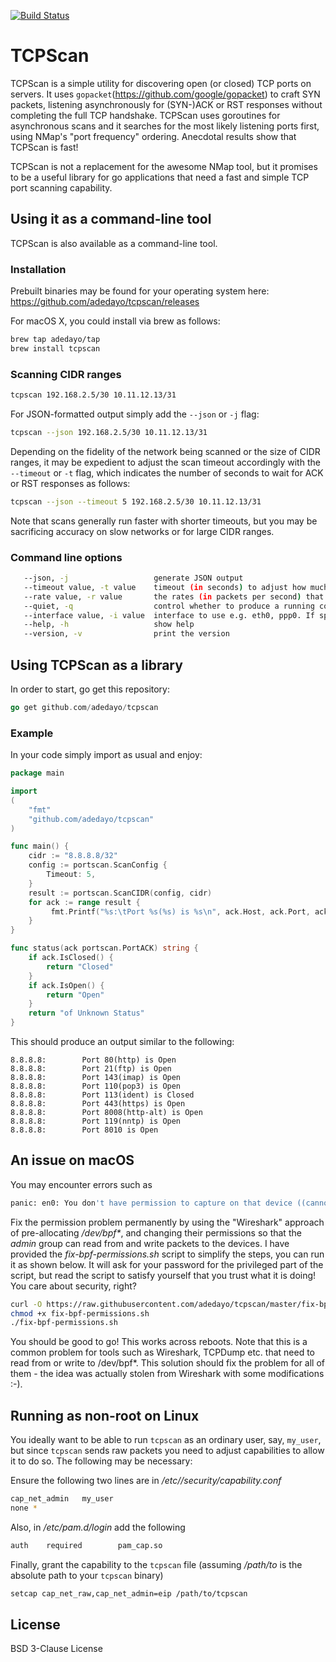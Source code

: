 [![Build Status](https://travis-ci.org/adedayo/tcpscan.svg?branch=master)](https://travis-ci.org/adedayo/tcpscan)

# TCPScan 
TCPScan is a simple utility for discovering open (or closed) TCP ports on servers. It uses `gopacket`(https://github.com/google/gopacket) to craft SYN packets, listening asynchronously for (SYN-)ACK or RST responses without completing the full TCP handshake. TCPScan uses goroutines for asynchronous scans and it searches for the most likely listening ports first, using NMap's "port frequency" ordering. Anecdotal results show that TCPScan is fast!

TCPScan is not a replacement for the awesome NMap tool, but it promises to be a useful library for go applications that need a fast and simple TCP port scanning capability.

## Using it as a command-line tool
TCPScan is also available as a command-line tool. 

### Installation
Prebuilt binaries may be found for your operating system here: https://github.com/adedayo/tcpscan/releases

For macOS X, you could install via brew as follows:
```bash
brew tap adedayo/tap
brew install tcpscan
``` 

### Scanning CIDR ranges

```bash
tcpscan 192.168.2.5/30 10.11.12.13/31
```

For JSON-formatted output simply add the `--json` or `-j` flag:

```bash
tcpscan --json 192.168.2.5/30 10.11.12.13/31
```
Depending on the fidelity of the network being scanned or the size of CIDR ranges, it may be expedient to adjust the scan timeout accordingly with the `--timeout` or `-t` flag, which indicates the number of seconds to wait for ACK or RST responses as follows:

```bash
tcpscan --json --timeout 5 192.168.2.5/30 10.11.12.13/31
```

Note that scans generally run faster with shorter timeouts, but you may be sacrificing accuracy on slow networks or for large CIDR ranges.

### Command line options

```bash
   --json, -j                   generate JSON output
   --timeout value, -t value    timeout (in seconds) to adjust how much we are willing to wait for servers to come back with responses. Smaller timeout sacrifices accuracy for speed (default: 5)
   --rate value, -r value       the rates (in packets per second) that we should send SYN scan packets. This influences overall scan time, but be careful not to overwhelm your network (default: 1000)
   --quiet, -q                  control whether to produce a running commentary of intermediate results or stay quiet till the end
   --interface value, -i value  interface to use e.g. eth0, ppp0. If specified, bypasses automated guessing
   --help, -h                   show help
   --version, -v                print the version
```

## Using TCPScan as a library
In order to start, go get this repository:
```go
go get github.com/adedayo/tcpscan
```

### Example
In your code simply import as usual and enjoy:

```go
package main

import 
(
    "fmt"
    "github.com/adedayo/tcpscan"
)

func main() {
	cidr := "8.8.8.8/32"
	config := portscan.ScanConfig {
		Timeout: 5,
	}
	result := portscan.ScanCIDR(config, cidr)
	for ack := range result {
         fmt.Printf("%s:\tPort %s(%s) is %s\n", ack.Host, ack.Port, ack.GetServiceName(), status(ack))
    }
}

func status(ack portscan.PortACK) string {
	if ack.IsClosed() {
		return "Closed"
	}
	if ack.IsOpen() {
		return "Open"
	}
	return "of Unknown Status"
}

```
This should produce an output similar to the following:
```
8.8.8.8:        Port 80(http) is Open
8.8.8.8:        Port 21(ftp) is Open
8.8.8.8:        Port 143(imap) is Open
8.8.8.8:        Port 110(pop3) is Open
8.8.8.8:        Port 113(ident) is Closed
8.8.8.8:        Port 443(https) is Open
8.8.8.8:        Port 8008(http-alt) is Open
8.8.8.8:        Port 119(nntp) is Open
8.8.8.8:        Port 8010 is Open
```

## An issue on macOS
You may encounter errors such as 
```bash
panic: en0: You don't have permission to capture on that device ((cannot open BPF device) /dev/bpf0: Permission denied)
```
Fix the permission problem permanently by using the "Wireshark" approach of pre-allocating _/dev/bpf*_, and changing their permissions so that the _admin_ group can read from and write packets to the devices. I have provided the _fix-bpf-permissions.sh_ script to simplify the steps, you can run it as shown below. It will ask for your password for the privileged part of the script, but read the script to satisfy yourself that you trust what it is doing! You care about security, right?

```bash
curl -O https://raw.githubusercontent.com/adedayo/tcpscan/master/fix-bpf-permissions.sh
chmod +x fix-bpf-permissions.sh
./fix-bpf-permissions.sh  
```

You should be good to go! This works across reboots. Note that this is a common problem for tools such as Wireshark, TCPDump etc. that need to read from or write to /dev/bpf*. This solution should fix the problem for all of them - the idea was actually stolen from Wireshark with some modifications :-).

## Running as non-root on Linux
You ideally want to be able to run `tcpscan` as an ordinary user, say, `my_user`, but since `tcpscan` sends raw packets you need to adjust capabilities to allow it to do so. The following may be necessary:

Ensure the following two lines are in _/etc//security/capability.conf_
```bash
cap_net_admin   my_user
none *
```

Also, in _/etc/pam.d/login_ add the following 
```bash
auth    required        pam_cap.so
```

Finally, grant the capability to the `tcpscan` file (assuming _/path/to_ is the absolute path to your `tcpscan` binary)
```bash
setcap cap_net_raw,cap_net_admin=eip /path/to/tcpscan
```
## License
BSD 3-Clause License